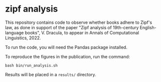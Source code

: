 # zipf analysis


This repository contains code to observe whether books adhere to Zipf's law, as
done in support of the paper "Zipf analysis of 19th-century English-language books",
V. Dracula, to appear in Annals of Computational Linguistics, 2022.

To run the code, you will need the Pandas package installed.

To reproduce the figures in the publication, run the command:

    bash bin/run_analysis.sh

Results will be placed in a `results/` directory.
